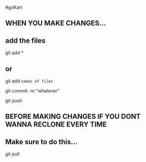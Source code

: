 #goKart

## WHEN YOU MAKE CHANGES...

## add the files 
git add * 
## or 
git add `names of files`

git commit -m "whatever"

git push

## BEFORE MAKING CHANGES IF YOU DONT WANNA RECLONE EVERY TIME
## Make sure to do this...

git pull

